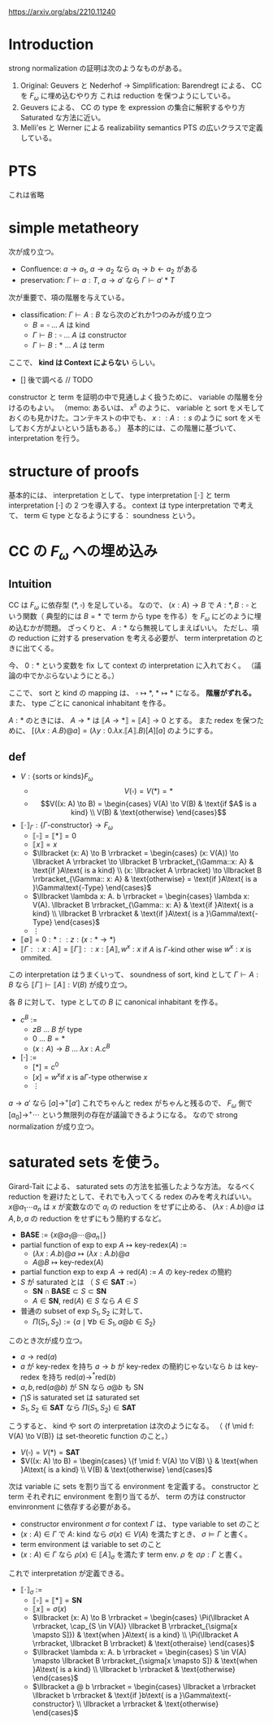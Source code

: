 https://arxiv.org/abs/2210.11240

# Introduction
strong normalization の証明は次のようなものがある。

1. Original: Geuvers と Nederhof -> Simplification: Barendregt による、 CC を $F_\omega$ に埋め込むやり方
  これは reduction を保つようにしている。
2. Geuvers による、 CC の type を expression の集合に解釈するやり方
  Saturated な方法に近い。
3. Melli'es と Werner による realizability semantics
  PTS の広いクラスで定義している。

# PTS
これは省略

# simple metatheory
次が成り立つ。
- Confluence: $a \to a_1$, $a \to a_2$ なら $a_1 \to b \leftarrow a_2$ がある
- preservation: $\Gamma \vdash a: T$, $a \to a'$ なら $\Gamma \vdash a'* T$

次が重要で、項の階層を与えている。
- classification: $\Gamma \vdash A: B$ なら次のどれか1つのみが成り立つ
  - $B = \square$ ... $A$ は kind
  - $\Gamma \vdash B: \square$ ... $A$ は constructor
  - $\Gamma \vdash B: *$ ... $A$ は term

ここで、 **kind は Context によらない** らしい。
- [] 後で調べる // TODO

constructor と term を証明の中で見通しよく扱うために、 variable の階層を分けるのもよい。
（memo: あるいは、 $x^s$ のように、 variable と sort をメモしておくのも見かけた。コンテキストの中でも、 $x::A::s$ のように sort をメモしておく方がよいという話もある。）
基本的には、この階層に基づいて、 interpretation を行う。

# structure of proofs
基本的には、 interpretation として、 type interpretation $\llbracket \cdot \rrbracket$ と term interpretation $\lbrack \cdot \rbrack$ の 2 つを導入する。
context は type interpretation で考えて、 term $\in$ type となるようにする： soundness という。

# CC の $F_\omega$ への埋め込み
## Intuition
CC は $F_\omega$ に依存型 $(*, \square)$ を足している。
なので、 $(x: A) \to B$ で $A: *, B: \square$ という関数（ 典型的には $B=*$ で term から type を作る）を $F_\omega$ にどのように埋め込むかが問題。
ざっくりと、 $A: *$ なら無視してしまえばいい。
ただし、項の reduction に対する preservation を考える必要が、 term interpretation のときに出てくる。

今、 $0: *$ という変数を fix して context の interpretation に入れておく。
（議論の中でかぶらないようにとる。）

ここで、 sort と kind の mapping は、 $\square \mapsto *$, $* \mapsto *$ になる。 **階層がずれる。**
また、 type ごとに canonical inhabitant を作る。

$A: *$ のときには、 $A \to *$ は $\llbracket A \to * \rrbracket = \llbracket A \rrbracket \to 0$ とする。
また redex を保つために、 $\lbrack (\lambda x: A. B) @ a \rbrack = (\lambda y: 0. \lambda x. \llbracket A \rrbracket. B) \lbrack A \rbrack \lbrack a \rbrack$ のようにする。

## def

- $V: \{\text{sorts or kinds}\} F_\omega$
  - $$V(\square) = V(*) = *$$
  - $$V((x: A) \to B) = \begin{cases}
    V(A) \to V(B) & \text{if $A$ is a kind} \\
    V(B) & \text{otherwise}
    \end{cases}$$
- $\llbracket \cdot \rrbracket_{\Gamma}: \{\Gamma\text{-constructor}\} \to F_\omega$
  - $\llbracket \square \rrbracket = \llbracket * \rrbracket = 0$
  - $\llbracket x \rrbracket = x$
  - $\llbracket (x: A) \to B \rrbracket = \begin{cases}
    (x: V(A)) \to \llbracket A \rrbracket \to \llbracket B \rrbracket_{\Gamma::x: A} & \text{if }A\text{ is a kind} \\
    (x: \llbracket A \rrbracket) \to \llbracket B \rrbracket_{\Gamma:: x: A} & \text{otherwise} = \text{if }A\text{ is a }\Gamma\text{-Type}
    \end{cases}$
  - $\llbracket \lambda x: A. b \rrbracket = \begin{cases}
    \lambda x: V(A). \llbracket B \rrbracket_{\Gamma:: x: A} & \text{if }A\text{ is a kind} \\
    \llbracket B \rrbracket & \text{if }A\text{ is a }\Gamma\text{-Type}
    \end{cases}$
  - $\vdots$
- $\llbracket \emptyset \rrbracket = 0:* :: z: (x: * \to *)$
- $\llbracket \Gamma::x: A \rrbracket = \llbracket \Gamma \rrbracket :: x: \llbracket A \rrbracket, w^x: x$ if $A$ is $\Gamma$-kind other wise $w^x: x$ is ommited.

この interpretation はうまくいって、 soundness of sort, kind として $\Gamma \vdash A: B$ なら $\llbracket \Gamma \rrbracket \vdash \llbracket A \rrbracket: V(B)$ が成り立つ。

各 $B$ に対して、 type としての $B$ に canonical inhabitant を作る。
- $c^B$ :=
  - $z B$ ... $B$ が type
  - $0$ ... $B = *$
  - $(x: A) \to B$ ... $\lambda x: A. c^B$
- $\lbrack \cdot \rbrack$ :=
  - $\lbrack * \rbrack = c^0$
  - $\lbrack x \rbrack = w^x \text{if }x\text{ is a}\Gamma\text{-type otherwise } x$
  - $\vdots$

$a \to a'$ なら $\lbrack a \rbrack \to^+ \lbrack a' \rbrack$
これでちゃんと redex がちゃんと残るので、 $F_\omega$ 側で $\lbrack a_0 \rbrack \to^+ \cdots$ という無限列の存在が議論できるようになる。
なので strong normalization が成り立つ。

# saturated sets を使う。
Girard-Tait による、 saturated sets の方法を拡張したような方法。
なるべく reduction を避けたとして、それでも入ってくる redex のみを考えればいい。
$x @ a_1 \cdots a_n$ は $x$ が変数なので $a_i$ の reduction をせずに止める、 $(\lambda x: A. b) @ a$ は $A, b, a$ の reduction をせずにもう簡約するなど。 

- $\textbf{BASE}$ := $\{x@a_1 @ \cdots @ a_n \mid\}$
- partial function of exp to exp $A \mapsto \text{key-redex}(A)$ :=
  - $(\lambda x: A. b) @ a \mapsto (\lambda x: A. b) @ a$
  - $A @ B \mapsto \text{key-redex}(A)$ 
- partial function exp to exp $A \to \text{red}(A)$ := $A$ の key-redex の簡約
- $S$ が saturated とは （ $S \in \textbf{SAT}$ :=）
  - $\textbf{SN} \cap \textbf{BASE} \subset S \subset \textbf{SN}$
  - $A \in \textbf{SN}$, $\text{red}(A) \in S$ なら $A \in S$
- 普通の subset of exp $S_1, S_2$ に対して、
  - $\Pi(S_1, S_2) := \{a \mid \forall b \in S_1, a@b \in S_2\}$

このとき次が成り立つ。
- $a \to \text{red}(a)$
- $a$ が key-redex を持ち $a \to b$ が key-redex の簡約じゃないなら $b$ は key-redex を持ち $\text{red}(a) \to^* \text{red}(b)$
- $a, b, \text{red}(a @ b)$ が SN なら $a @ b$ も SN
- $\bigcap S\text{ is saturated set}$ は saturated set
- $S_1, S_2 \in \textbf{SAT}$ なら $\Pi(S_1, S_2) \in \textbf{SAT}$

こうすると、 kind や sort の interpretation は次のようになる。
（ \{f \mid f: V(A) \to V(B)\} は set-theoretic function のこと。）
- $V(\square) = V(*) = \textbf{SAT}$
- $V((x: A) \to B) = \begin{cases}
  \{f \mid f: V(A) \to V(B) \} & \text{when }A\text{ is a kind} \\
  V(B) & \text{otherwise} \end{cases}$

次は variable に sets を割り当てる environment を定義する。
constructor と term それぞれに environment を割り当てるが、 term の方は constructor envinronment に依存する必要がある。

- constructor environment $\sigma$ for context $\Gamma$ は、 type variable to set のこと
- $(x: A) \in \Gamma$ で $A$: kind なら $\sigma(x) \in V(A)$ を満たすとき、 $\sigma \vDash \Gamma$ と書く。
- term environment は variable to set のこと
- $(x: A) \in \Gamma$ なら $\rho(x) \in \llbracket A \rrbracket_{\sigma}$ を満たす term env. $\rho$ を $\sigma \rho: \Gamma$ と書く。

これで interpretation が定義できる。

- $\llbracket \cdot \rrbracket_\sigma$ :=
  - $\llbracket \square \rrbracket = \llbracket * \rrbracket = \textbf{SN}$
  - $\llbracket x \rrbracket = \sigma(x)$
  - $\llbracket (x: A) \to B \rrbracket = \begin{cases}
    \Pi(\llbracket A \rrbracket, \cap_{S \in V(A)} \llbracket B \rrbracket_{\sigma[x \mapsto S]}) & \text{when }A\text{ is a kind} \\
    \Pi(\llbracket A \rrbracket, \llbracket B \rrbracket) & \text{otheraise}
    \end{cases}$
  - $\llbracket \lambda x: A. b \rrbracket = \begin{cases}
    S \in V(A) \mapsto \llbracket B \rrbracket_{\sigma[x \mapsto S]} & \text{when }A\text{ is a kind} \\
    \llbracket b \rrbracket & \text{otherwise}
    \end{cases}$
  - $\llbracket a @ b \rrbracket = \begin{cases}
    \llbracket a \rrbracket \llbracket b \rrbracket & \text{if }b\text{ is a }\Gamma\text{-constructor} \\
    \llbracket a \rrbracket & \text{otherwise}
    \end{cases}$
